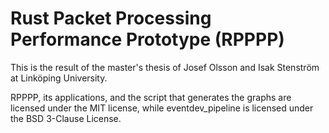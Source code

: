 # Rust Packet Processing Performance Prototype (RPPPP)

This is the result of the master's thesis of Josef Olsson and Isak Stenström at
Linköping University.

RPPPP, its applications, and the script that generates the graphs are licensed
under the MIT license, while eventdev_pipeline is licensed under the BSD
3-Clause License.